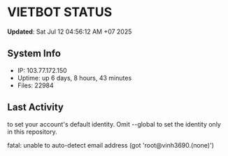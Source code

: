 # VIETBOT STATUS
**Updated**: Sat Jul 12 04:56:12 AM +07 2025

## System Info
- IP: 103.77.172.150
- Uptime: up 6 days, 8 hours, 43 minutes
- Files: 22984

## Last Activity

to set your account's default identity.
Omit --global to set the identity only in this repository.

fatal: unable to auto-detect email address (got 'root@vinh3690.(none)')

